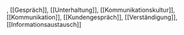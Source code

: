 , [[Gespräch]], [[Unterhaltung]], [[Kommunikationskultur]], [[Kommunikation]], [[Kundengespräch]], [[Verständigung]], [[Informationsaustausch]]